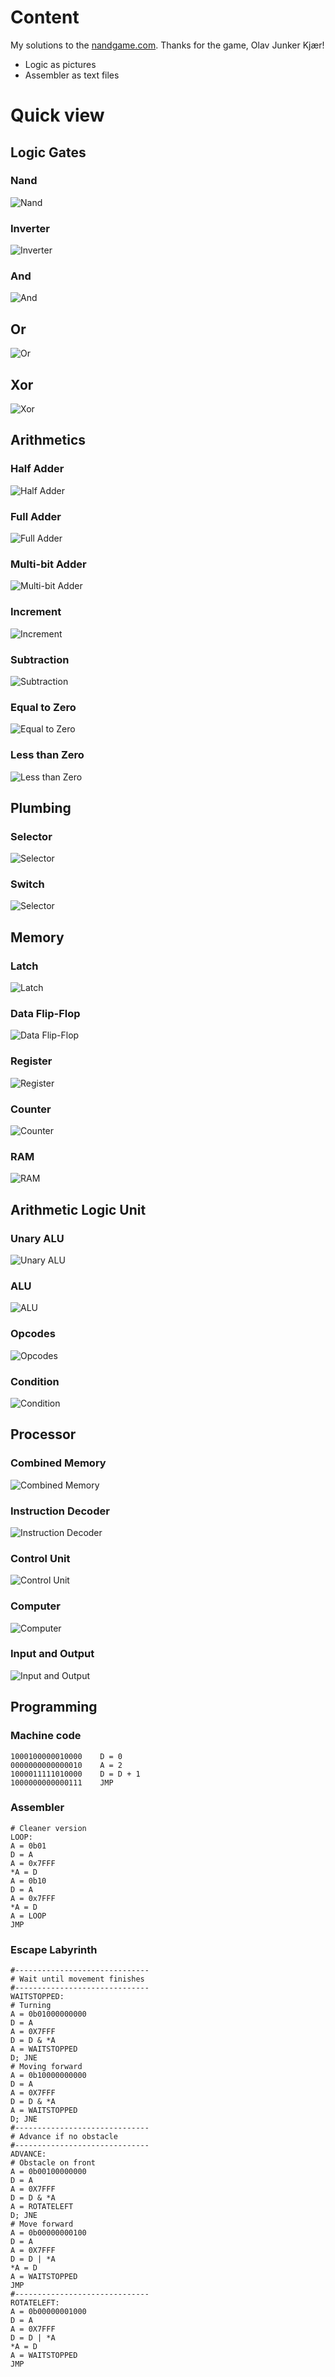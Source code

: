 # Content

My solutions to the [nandgame.com](https://nandgame.com/). Thanks for the game, Olav Junker Kjær!
- Logic as pictures
- Assembler as text files

# Quick view

## Logic Gates

### Nand

![Nand](01-logic-gates/01-nand.png)

### Inverter

![Inverter](01-logic-gates/02-inverter.png)

### And

![And](01-logic-gates/03-and.png)

## Or

![Or](01-logic-gates/04-or.png)

## Xor

![Xor](01-logic-gates/05-xor.png)

## Arithmetics

### Half Adder

![Half Adder](02-arithmetics/01-half-adder.png)

### Full Adder

![Full Adder](02-arithmetics/02-full-adder.png)

### Multi-bit Adder

![Multi-bit Adder](02-arithmetics/03-multi-bit-adder.png)

### Increment

![Increment](02-arithmetics/04-increment.png)

### Subtraction

![Subtraction](02-arithmetics/05-subtraction.png)

### Equal to Zero

![Equal to Zero](02-arithmetics/06-equal-to-zero.png)

### Less than Zero

![Less than Zero](02-arithmetics/07-less-than-zero.png)

## Plumbing

### Selector

![Selector](03-plumbing/01-selector.png)

### Switch

![Selector](03-plumbing/02-switch.png)

## Memory

### Latch

![Latch](04-memory/01-latch.png)

### Data Flip-Flop

![Data Flip-Flop](04-memory/02-data-flip-flop.png)

### Register

![Register](04-memory/03-register.png)

### Counter

![Counter](04-memory/04-counter.png)

### RAM

![RAM](04-memory/05-ram.png)

## Arithmetic Logic Unit

### Unary ALU

![Unary ALU](05-arithmetic-logic-unit/01-unary-alu.png)

### ALU

![ALU](05-arithmetic-logic-unit/02-alu.png)

### Opcodes

![Opcodes](05-arithmetic-logic-unit/03-opcodes.png)

### Condition

![Condition](05-arithmetic-logic-unit/04-condition.png)

## Processor

### Combined Memory

![Combined Memory](06-processor/01-combined-memory.png)

### Instruction Decoder

![Instruction Decoder](06-processor/02-instruction-decoder.png)

### Control Unit

![Control Unit](06-processor/03-control-unit.png)

### Computer

![Computer](06-processor/04-computer.png)

### Input and Output

![Input and Output](06-processor/05-input-and-output.png)

## Programming

### Machine code

```
1000100000010000	D = 0
0000000000000010	A = 2
1000011111010000	D = D + 1
1000000000000111	JMP
```

### Assembler

```
# Cleaner version
LOOP:
A = 0b01
D = A
A = 0x7FFF
*A = D
A = 0b10
D = A
A = 0x7FFF
*A = D
A = LOOP
JMP
```

### Escape Labyrinth

```
#------------------------------
# Wait until movement finishes
#------------------------------
WAITSTOPPED:
# Turning
A = 0b01000000000 
D = A
A = 0X7FFF
D = D & *A
A = WAITSTOPPED
D; JNE
# Moving forward
A = 0b10000000000 
D = A
A = 0X7FFF
D = D & *A
A = WAITSTOPPED
D; JNE
#------------------------------
# Advance if no obstacle
#------------------------------
ADVANCE:
# Obstacle on front
A = 0b00100000000
D = A
A = 0X7FFF
D = D & *A
A = ROTATELEFT
D; JNE
# Move forward
A = 0b00000000100
D = A
A = 0X7FFF
D = D | *A
*A = D
A = WAITSTOPPED
JMP
#------------------------------
ROTATELEFT:
A = 0b00000001000
D = A
A = 0X7FFF
D = D | *A
*A = D
A = WAITSTOPPED
JMP
```
